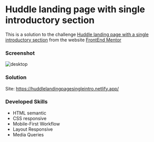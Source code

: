 # Huddle landing page with single introductory section

This is a solution to the challenge [Huddle landing page with a single introductory section](https://www.frontendmentor.io/challenges/huddle-landing-page-with-a-single-introductory-section-B_2Wvxgi0) from the website [FrontEnd Mentor](https://www.frontendmentor.io/home)

### Screenshot
![desktop](https://user-images.githubusercontent.com/93809764/170196147-66db5d7a-a93b-48b8-8877-14391828dce5.png)

### Solution
Site: https://huddlelandingpagesingleintro.netlify.app/

### Developed Skills 
- HTML semantic
- CSS responsive 
- Mobile-First Workflow
- Layout Responsive
- Media Queries
